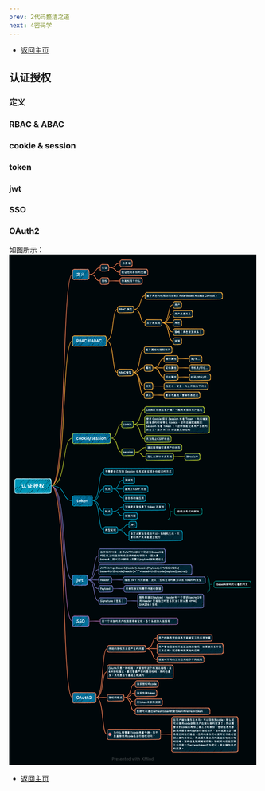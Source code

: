 ```yaml
---
prev: 2代码整洁之道
next: 4密码学
---
```

* [返回主页](../home.md)
## 认证授权
###  定义
### RBAC & ABAC
### cookie & session
### token
### jwt
### SSO
### OAuth2
如图所示：
![](../../picture/0/3认证授权.png)
* [返回主页](../home.md)